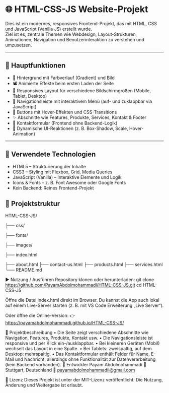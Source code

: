 # 🌐 HTML-CSS-JS Website-Projekt

Dies ist ein modernes, responsives Frontend-Projekt, das mit HTML, CSS und JavaScript (Vanilla JS) erstellt wurde.  
Ziel ist es, zentrale Themen wie Webdesign, Layout-Strukturen, Animationen, Navigation und Benutzerinteraktion zu verstehen und umzusetzen.

---

## 🚀 Hauptfunktionen

- 🎨 Hintergrund mit Farbverlauf (Gradient) und Bild
- 📽 Animierte Effekte beim ersten Laden der Seite
- 📱 Responsives Layout für verschiedene Bildschirmgrößen (Mobile, Tablet, Desktop)
- 🧭 Navigationsleiste mit interaktivem Menü (auf- und zuklappbar via JavaScript)
- 🔘 Buttons mit Hover-Effekten und CSS-Transitions
- ✨ Abschnitte wie Features, Produkte, Services, Kontakt & Footer
- 💬 Kontaktformular (Frontend ohne Backend-Logik)
- 🔁 Dynamische UI-Reaktionen (z. B. Box-Shadow, Scale, Hover-Animation)

---

## 🧠 Verwendete Technologien

- HTML5 – Strukturierung der Inhalte  
- CSS3 – Styling mit Flexbox, Grid, Media Queries
- JavaScript (Vanilla) – Interaktive Elemente und Logik  
- Icons & Fonts – z. B. Font Awesome oder Google Fonts  
- Kein Backend: Reines Frontend-Projekt
## 📂 Projektstruktur
HTML-CSS-JS/

├── css/

├── fonts/

├── images/

├── index.html

├── about.html
├── contact-us.html
├── products.html
├── services.html
└── README.md




▶️ Nutzung / Ausführen
Repository klonen oder herunterladen: git clone https://github.com/PayamAbdolmohammadi/HTML-CSS-JS.git cd HTML-CSS-JS

Öffne die Datei index.html direkt im Browser.
Du kannst die App auch lokal auf einem Live-Server starten (z. B. mit VS Code Erweiterung „Live Server“).

Oder öffne die Online-Version:
👉https://payamabdolmohammadi.github.io/HTML-CSS-JS/

🧪 Projektbeschreibung
 • Die Seite zeigt verschiedene Abschnitte wie Navigation, Features, Produkte, Kontakt usw.
 • Die Navigationsleiste ist responsive und per Klick ein-/ausklappbar.
 • Bei kleineren Geräten (Mobil) wechselt das Layout in eine Spalte.
 • Bei Tablets: zweispaltig, auf dem Desktop: mehrspaltig.
 • Das Kontaktformular enthält Felder für Name, E-Mail und Nachricht, allerdings ohne Funktionalität zur Datenverarbeitung (kein Backend vorhanden).
👤 Entwickler
Payam Abdolmohammadi
📍 Stuttgart, Deutschland
📧 payamabdolmohammadii@gmail.com

🪪 Lizenz
Dieses Projekt ist unter der MIT-Lizenz veröffentlicht.
Die Nutzung, Änderung und Weitergabe ist erlaubt.




